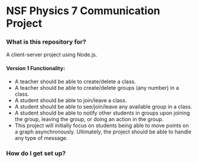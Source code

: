 # NSF Physics 7 Communication Project #

### What is this repository for? ###

A client-server project using Node.js.
 
#### Version 1 Functionality: ####
* A teacher should be able to create/delete a class.
* A teacher should be able to create/delete groups (any number) in a class.
* A student should be able to join/leave a class.
* A student should be able to see/join/leave any available group in a class.
* A student should be able to notify other students in groups upon joining the group, leaving the group, or doing an action in the group. 
* This project will initially focus on students being able to move points on a graph asynchronously. Ultimately, the project should be able to handle any type of message.


### How do I get set up? ###
